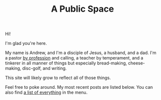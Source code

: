 ﻿---
layout: home
title: A Public Space
updated: "2021-02-02"
---

<span class="is-size-3 has-bold-text">Hi! </span>

<span class="is-size-5 has-bold-text">I'm glad you're here.</span>

My name is Andrew, and I'm a disciple of Jesus, a husband, and a dad. I'm a pastor [by profession](/experience) and calling, a teacher by temperament, and a tinkerer in all manner of things but especially bread-making, cheese-making, disc-golf, and writing.

This site will likely grow to reflect all of those things.

Feel free to poke around. My most recent posts are listed below. You can also find [a list of everything](archive) in the menu.